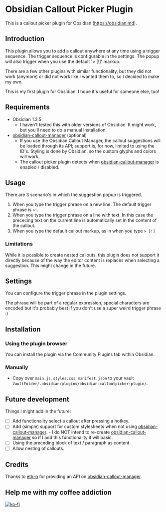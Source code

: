 # Obsidian Callout Picker Plugin

This is a callout picker plugin for Obsidian (https://obsidian.md).

## Introduction

This plugin allows you to add a callout anywhere at any time using a trigger sequence. The trigger sequence is configurable in the settings. The popup will also trigger when you use the default '> [!]' markup.

There are a few other plugins with similar functionality, but they did not work (anymore) or did not work like I wanted them to, so I decided to make my own.

This is my first plugin for Obsidian. I hope it's useful for someone else, too!

## Requirements
- Obsidian 1.3.5
  - I haven't tested this with older versions of Obsidian. It might work, but you'll need to do a manual installation. 
- [obsidian-callout-manager](https://github.com/eth-p/obsidian-callout-manager) (optional)
  - If you use the Obsidian Callout Manager, the callout suggestions will be loaded through its API; support is, for now, limited to using the ID's. Styling is done by Obsidian, so the custom glyphs and colors will work.
  - The callout picker plugin detects when [obsidian-callout-manager](https://github.com/eth-p/obsidian-callout-manager) is enabled / disabled. 

## Usage
There are 3 scenario's in which the suggestion popup is triggered.
1. When you type the trigger phrase on a new line. The default trigger phrase is `>!`.
2. When you type the trigger phrase on a line with text. In this case the prececing text on the current line is automatically set in the content of the callout.
3. When you type the default callout markup, as in when you type `> [!]`

### Limitations
While it is possible to create nested callouts, this plugin does not support it directly because of the way the editor content is replaces when selecting a suggestion. This might change in the future. 

## Settings
You can configure the trigger phrase in the plugin settings.

The phrase will be part of a regular expression, special characters are encoded but it's probably best if you don't use a super weird trigger phrase :)

## Installation
### Using the plugin browser
You can install the plugin via the Community Plugins tab within Obsidian.

### Manually
- Copy over `main.js`, `styles.css`, `manifest.json` to your vault `VaultFolder/.obsidian/plugins/obsidian-calloutpicker-plugin/`.

## Future development
Things I might add in the future:
- [ ] Add functionality select a callout after pressing a hotkey.
- [ ] Add (simple) support for custom stylesheets when not using [obsidian-callout-manager](https://github.com/eth-p/obsidian-callout-manager).
      - I do NOT intend to re-create [obsidian-callout-manager](https://github.com/eth-p/obsidian-callout-manager) so if I add this functionality it will basic.
- [ ] Using the preceding block of text / paragraph as content.
- [ ] Allow nesting of callouts.

## Credits
Thanks to [eth-p](https://github.com/eth-p) for providing an API on [obsidian-callout-manager](https://github.com/eth-p/obsidian-callout-manager).

## Help me with my coffee addiction
[![ko-fi](https://ko-fi.com/img/githubbutton_sm.svg)](https://ko-fi.com/H2H3NF546)